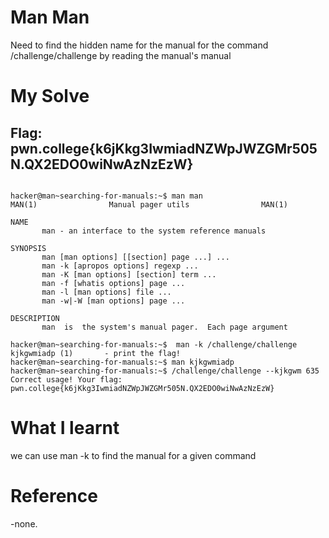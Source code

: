# Man Man

Need to find the hidden name for the manual for the command /challenge/challenge by reading the manual's manual

# My Solve 
## Flag: pwn.college{k6jKkg3IwmiadNZWpJWZGMr505N.QX2EDO0wiNwAzNzEzW}

```

hacker@man~searching-for-manuals:~$ man man
MAN(1)                Manual pager utils                MAN(1)

NAME
       man - an interface to the system reference manuals

SYNOPSIS
       man [man options] [[section] page ...] ...
       man -k [apropos options] regexp ...
       man -K [man options] [section] term ...
       man -f [whatis options] page ...
       man -l [man options] file ...
       man -w|-W [man options] page ...

DESCRIPTION
       man  is  the system's manual pager.  Each page argument

hacker@man~searching-for-manuals:~$  man -k /challenge/challenge
kjkgwmiadp (1)       - print the flag!
hacker@man~searching-for-manuals:~$ man kjkgwmiadp
hacker@man~searching-for-manuals:~$ /challenge/challenge --kjkgwm 635
Correct usage! Your flag: pwn.college{k6jKkg3IwmiadNZWpJWZGMr505N.QX2EDO0wiNwAzNzEzW}
```

# What I learnt 

we can use man -k to find the manual for a given command

# Reference 

-none.
